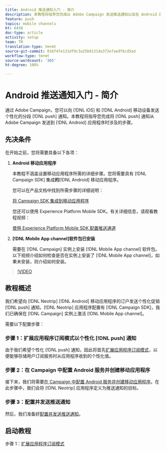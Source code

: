 ```yaml
---
title: Android 推送通知入门 - 简介
description: 本教程将指导您完成从 Adobe Campaign 发送推送通知以及在 Android 应用程序中接收这些通知所涉及的步骤。
feature: push
topics: mobile channels
kt: 6438
doc-type: article
activity: setup
team: TM
translation-type: tm+mt
source-git-commit: 016f47e131df9c3a25b9131da372efaedf6cd5ad
workflow-type: tm+mt
source-wordcount: '365'
ht-degree: 100%

---
```



# Android 推送通知入门 - 简介

通过 Adobe Campaign，您可以向 [!DNL iOS] 和 [!DNL Android] 移动设备发送个性化的分段 [!DNL push] 通知。本教程将指导您完成将 [!DNL push] 通知从 Adobe Campaign 发送到 [!DNL Android] 应用程序时涉及的步骤。

## 先决条件

在开始之前，您将需要具备以下各项：

1) **Android 移动应用程序**

   本教程不涵盖设置移动应用程序所需的详细步骤。您将需要具有 [!DNL Campaign SDK] 集成&#x200B;**的**[!DNL Android] 移动应用程序。

   您可以在产品文档中找到所需步骤的详细说明：

   [将 Campaign SDK 集成到移动应用程序](https://experienceleague.adobe.com/docs/campaign-classic/using/sending-messages/sending-push-notifications/integrating-campaign-sdk-into-the-mobile-application.html?lang=zh-Hans)

   您还可以使用 Experience Platform Mobile SDK。有关详细信息，请观看教程视频：

   [使用 Experience Platform Mobile SDK 配置推送通道](https://experienceleague.adobe.com/docs/campaign-classic-learn/tutorials/sending-messages/push-channel/configure-push-using-aep-mobile-sdk.html?lang=zh-Hans)

2) **[!DNL Mobile App channel]软件包已安装**

   需要在 [!DNL Campaign] 实例上安装 [!DNL Mobile App channel] 软件包。以下视频介绍如何检查是否在实例上安装了 [!DNL Mobile App channel]，如果未安装，则介绍如何安装。

>[!VIDEO](https://video.tv.adobe.com/v/326544?quality=12)

## 教程概述

我们希望向 [!DNL Neotrip] [!DNL Android] 移动应用程序的订户发送个性化促销 [!DNL push] 通知。[!DNL Neotrip] 应用程序配置有 [!DNL Campaign SDK]，我们已确保在 [!DNL Campaign] 实例上激活 [!DNL Mobile App channel]。

需要以下配置步骤：

### 步骤 1：扩展应用程序订阅模式以个性化 [!DNL push] 通知

由于我们希望个性化 [!DNL push] 通知，因此将首先[扩展应用程序订阅模式](/help/tutorial-getting-started-with-push-notifications-for-android/extending-the-app-subscription-schema.md)，以便能够存储用户订阅服务时从应用程序收到的个性化值。

### 步骤 2：在 Campaign 中配置 Android 服务并创建移动应用程序

接下来，我们将需要[在 Campaign 中配置 Android 服务并创建移动应用程序](/help/tutorial-getting-started-with-push-notifications-for-android/configuring-an-android-service-in-campaign.md)。在此步骤中，我们会将 [!DNL Neotrip] 应用程序定义为推送通知的目标。

### 步骤 3：配置并发送推送通知

然后，我们准备好[配置并发送推送通知](/help/tutorial-getting-started-with-push-notifications-for-android/configuring-and-sending-push-notifications.md)。

## 启动教程

步骤 1：[扩展应用程序订阅模式](/help/tutorial-getting-started-with-push-notifications-for-android/extending-the-app-subscription-schema.md)
